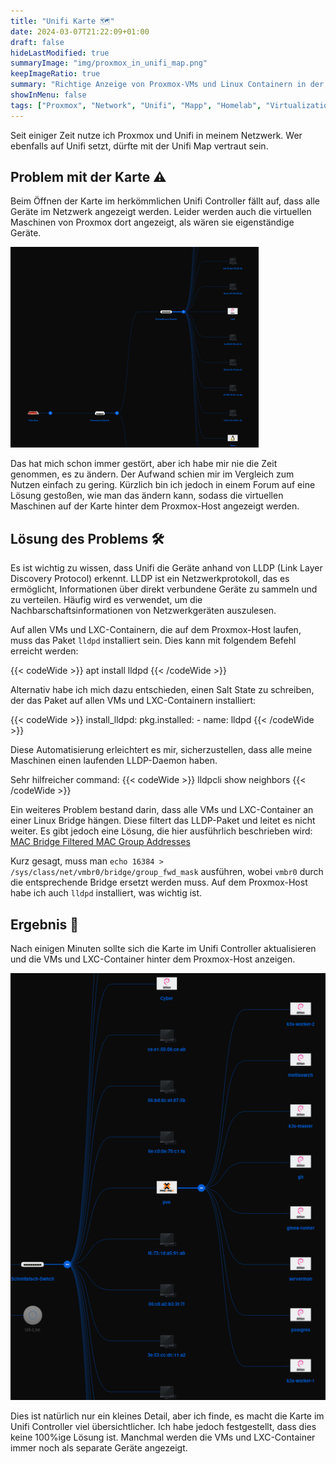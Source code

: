 ```yaml
---
title: "Unifi Karte 🗺️"
date: 2024-03-07T21:22:09+01:00
draft: false
hideLastModified: true
summaryImage: "img/proxmox_in_unifi_map.png"
keepImageRatio: true
summary: "Richtige Anzeige von Proxmox-VMs und Linux Containern in der Unifi Karte."
showInMenu: false
tags: ["Proxmox", "Network", "Unifi", "Mapp", "Homelab", "Virtualization", "LLDP", "Saltstack"]
---
```


Seit einiger Zeit nutze ich Proxmox und Unifi in meinem Netzwerk.
Wer ebenfalls auf Unifi setzt, dürfte mit der Unifi Map vertraut sein.

## Problem mit der Karte ⚠️
Beim Öffnen der Karte im herkömmlichen Unifi Controller fällt auf,
dass alle Geräte im Netzwerk angezeigt werden.
Leider werden auch die virtuellen Maschinen von Proxmox dort angezeigt, als wären sie eigenständige Geräte.

![VMs erscheinen als seperate Geräte auf der Karte](img/pve_falsch.png)

Das hat mich schon immer gestört, aber ich habe mir nie die Zeit genommen, es zu ändern.
Der Aufwand schien mir im Vergleich zum Nutzen einfach zu gering.
Kürzlich bin ich jedoch in einem Forum auf eine Lösung gestoßen, wie man das ändern kann,
sodass die virtuellen Maschinen auf der Karte hinter dem Proxmox-Host angezeigt werden.

## Lösung des Problems 🛠️
Es ist wichtig zu wissen, dass Unifi die Geräte anhand von LLDP (Link Layer Discovery Protocol) erkennt.
LLDP ist ein Netzwerkprotokoll, das es ermöglicht, Informationen über direkt verbundene Geräte zu sammeln und zu verteilen.
Häufig wird es verwendet, um die Nachbarschaftsinformationen von Netzwerkgeräten auszulesen.

Auf allen VMs und LXC-Containern, die auf dem Proxmox-Host laufen, muss das Paket `lldpd` installiert sein.
Dies kann mit folgendem Befehl erreicht werden:

{{< codeWide >}}
apt install lldpd
{{< /codeWide >}}

Alternativ habe ich mich dazu entschieden, einen Salt State zu schreiben,
der das Paket auf allen VMs und LXC-Containern installiert:

{{< codeWide >}}
install_lldpd:
  pkg.installed:
    - name: lldpd
{{< /codeWide >}}

Diese Automatisierung erleichtert es mir, sicherzustellen, dass alle meine Maschinen einen laufenden LLDP-Daemon haben.

Sehr hilfreicher command: 
{{< codeWide >}}
lldpcli show neighbors
{{< /codeWide >}}


Ein weiteres Problem bestand darin, dass alle VMs und LXC-Container an einer Linux Bridge hängen. Diese filtert das LLDP-Paket und leitet es nicht weiter. Es gibt jedoch eine Lösung, die hier ausführlich beschrieben wird: [MAC Bridge Filtered MAC Group Addresses](https://interestingtraffic.nl/2017/11/21/an-oddly-specific-post-about-group_fwd_mask/)

Kurz gesagt, muss man `echo 16384 > /sys/class/net/vmbr0/bridge/group_fwd_mask` ausführen, wobei `vmbr0` durch die entsprechende Bridge ersetzt werden muss.
Auf dem Proxmox-Host habe ich auch `lldpd` installiert, was wichtig ist.

## Ergebnis 🎉
Nach einigen Minuten sollte sich die Karte im Unifi Controller aktualisieren und die VMs und LXC-Container hinter dem Proxmox-Host anzeigen.

![VMs hinter dem Proxmox-Host](img/pve_richtig.png)

Dies ist natürlich nur ein kleines Detail, aber ich finde, es macht die Karte im Unifi Controller viel übersichtlicher.
Ich habe jedoch festgestellt, dass dies keine 100%ige Lösung ist.
Manchmal werden die VMs und LXC-Container immer noch als separate Geräte angezeigt.
